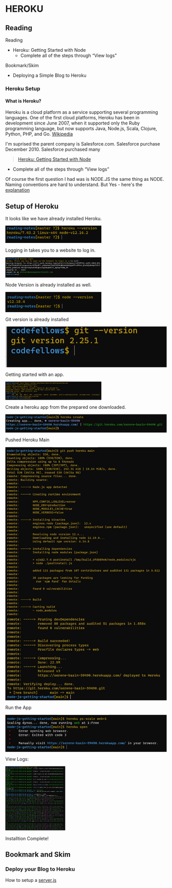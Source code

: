 # HEROKU

## Reading
Reading
- Heroku: Getting Started with Node
  - Complete all of the steps through “View logs”

Bookmark/Skim
- Deploying a Simple Blog to Heroku

### Heroku Setup

#### What is Heroku?

Heroku is a cloud platform as a service supporting several programming languages. One of the first cloud platforms, Heroku has been in development since June 2007, when it supported only the Ruby programming language, but now supports Java, Node.js, Scala, Clojure, Python, PHP, and Go. [Wikipedia](https://en.wikipedia.org/wiki/Heroku)

I'm suprised the parent company is Salesforce.com.  Salesforce purchase December 2010. Salesforce purchased many 

> [Heroku: Getting Started with Node](https://devcenter.heroku.com/articles/getting-started-with-nodejs#introduction)

- Complete all of the steps through “View logs”

Of course the first question I had was is NODE.JS the same thing as NODE.  Naming conventions are hard to understand. But Yes - here's the [explanation](https://stackoverflow.com/questions/5621812/why-is-node-js-named-node-js)

## Setup of Heroku

It looks like we have already installed Heroku.  

<img src = '../images/herokuinstallation.jpg' width = "300px" align = 'center'>

Logging in takes you to a website to log in.  

<img src = '../images/herokulogin.jpg' width = '300px' align = 'center'>

Node Version is already installed as well.

<img src = '../images/NodeVersion.png' width = "300px" align = 'center'>

Git version is already installed

<img src = '../images/gitversion.jpg' align = 'center'>

Getting started with an app.

<img src = '../images/insallherokuapp.jpg' width = '300px' align = 'center'>

Create a heroku app from the prepared one downloaded.

<img src = '../images/herokucreate.jpg' align = 'center'>

Pushed Heroku Main 

<img src = '../images/herokupushmain.jpg' align = 'center'>
<img src = '../images/herokupushmain2.jpg' align = 'center'>

Run the App

<img src = '../images/herokurunapp.jpg' align = 'center'>

View Logs:

<img src = '../images/herokulogs.jpg' height = '200px'>

Installtion Complete!

## Bookmark and Skim

### Deploy your Blog to Heroku

How to setup a [server.js](https://howtonode.org/deploy-blog-to-heroku)


